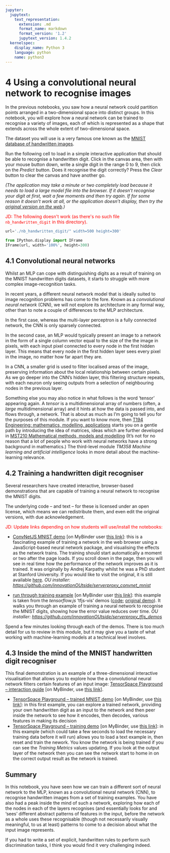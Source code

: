 ```yaml
---
jupyter:
  jupytext:
    text_representation:
      extension: .md
      format_name: markdown
      format_version: '1.2'
      jupytext_version: 1.4.2
  kernelspec:
    display_name: Python 3
    language: python
    name: python3
---
```


# 4 Using a convolutional neural network to recognise images

In the previous notebooks, you saw how a neural network could partition points arranged in a two-dimensional space into distinct groups. In this notebook, you will explore how a neural network can be trained to recognise a variety of images, each of which is represented as a shape that extends across the whole extent of two-dimensional space.

The dataset you will use is a very famous one known as the [MNIST database of handwritten images](http://yann.lecun.com/exdb/mnist/).

Run the following cell to load in a simple interactive application that should be able to recognise a handwritten digit. Click in the canvas area, then with your mouse button down, write a single digit in the range 0 to 9, then click on the *Predict* button. Does it recognise the digit correctly? Press the *Clear* button to clear the canvas and have another go.

*(The application may take a minute or two completely load because it needs to load a large model file into the browser. If it doesn’t recognise your digit at first, wait a few moments and then try again. If for some reason it doesn’t work at all, or the application doesn’t display, then try the [original version on the web](https://bensonruan.com/handwritten-digit-recognition-with-tensorflow-js/).)* 

<font color='red'>JD: The following doesn't work (as there's no such file `nb_handwritten_digit` in this directory).</font>

```python
url='./nb_handwritten_digit/" width=500 height=300'

from IPython.display import IFrame
IFrame(url, width='100%', height=300)
```

## 4.1 Convolutional neural networks

Whilst an MLP can cope with distinguishing digits as a result of training on the MNIST handwritten digits datasets, it starts to struggle with more complex image-recognition tasks.

In recent years, a different neural network model that is ideally suited to image recognition problems has come to the fore. Known as a *convolutional neural network* (CNN), we will not explore its architecture in any formal way, other than to note a couple of differences to the MLP architecture.

In the first case, whereas the multi-layer perceptron is a fully connected network, the CNN is only sparsely connected.

In the second case, an MLP would typically present an image to a network in the form of a single column vector equal to the size of the the image in pixels, with each input pixel connected to every node in the first hidden layer. This means that every node in the first hidden layer sees every pixel in the image, no matter how far apart they are.

In a CNN, a smaller grid is used to filter localised areas of the image, preserving information about the local relationship between certain pixels. As we go deeper into the CNN’s hidden layer, this filtering structure repeats, with each neuron only seeing outputs from a selection of neighbouring nodes in the previous layer.

Something else you may also notice in what follows is the word ‘tensor’ appearing again. A *tensor* is a multidimensional array of numbers (often, a *large* multidimensional array) and it hints at how the data is passed into, and flows through, a network. That is about as much as I’m going to tell you for the purposes of this module. If you want to know more, then [T194 Engineering: mathematics, modelling, applications](http://www.open.ac.uk/courses/modules/t194) starts you on a gentle path by introducing the idea of matrices, ideas which are further developed in [MST210 Mathematical methods, models and modelling](http://www.open.ac.uk/courses/modules/mst210) (It’s not for no reason that a lot of people who work with neural networks have a strong background in mathematics.) The third-level module *TM358 Machine learning and artificial intelligence* looks in more detail about the machine-learning relevance.


## 4.2 Training a handwritten digit recogniser

Several researchers have created interactive, browser-based demonstrations that are capable of training a neural network to recognise the MNIST digits.

The underlying code – and text – for these is licensed under an open license, which means we can redistribute them, and even edit the original versions, with due acknowledgement.

<font color='red'>JD: Update links depending on how students will use/install the notebooks:</font>

- [ConvNetJS MNIST demo](./convnet_mnist/) [on MyBinder user [this link](../../../convnet_mnist/)]: this is a fascinating example of training a network in the web browser using a JavaScript-based neural network package, and visualising the effects as the network trains. The training should start automatically a moment or two after the page loads. If you scroll down in the page, then you will see in real time how the performance of the network improves as it is trained. It was originally by Andrej Karpathy whilst he was a PhD student at Stanford University. If you would like to visit the original, it is still available [here](https://cs.stanford.edu/people/karpathy/convnetjs/demo/mnist.html). *OU installer: https://github.com/innovationOUtside/serverproxy_convnet_mnist*

- [run through training example](./tfjs_mnist/) [on MyBinder user [this link](../../../tfjs_mnist/)]: this example is taken from the *tensorflow.js* ‘tfjs-vis’ demos ([code](https://github.com/tensorflow/tfjs/tree/master/tfjs-vis); [original demo](https://storage.googleapis.com/tfjs-vis/mnist/dist/index.html)). It walks you through an example of training a neural network to recognise the MNIST digits, showing how the error value reduces over time. *OU installer: https://github.com/innovationOUtside/serverproxy_tfjs_demos*

Spend a few minutes looking through each of the demos. There is too much detail for us to review in this module, but it may give you a taste of what working with machine-learning models at a technical level involves.


## 4.3 Inside the mind of the MNIST handwritten digit recogniser

This final demonstration is an example of a three-dimensional interactive visualisation that allows you to explore how the a convolutional neural network filters certain features of an input image: [TensorSpace Playground – interaction guide](./nb_tensorspace_playground/) [on MyBinder, use [this link](../../../nb_tensorspace_playground/)].

- [TensorSpace Playground – trained MNIST demo](./nb_tensorspace_playground/LeNet/) [on MyBinder, use [this link](../../../nb_tensorspace_playground/LeNet/)]: in this first example, you can explore a trained network, providing your own handwritten digit as an input to the network and then peer inside the network to see how it encodes, then decodes, various features in making its decision
- [TensorSpace Playground – training demo](./nb_tensorspace_playground/LeNetTraining/) [on MyBinder, use [this link](../../../nb_tensorspace_playground/LeNetTraining/)]: in this example (which could take a few seconds to load the necessary training data before it will run) allows you to load a text example in, then reset and train the nework. You know the network is being trained if you can see the *Training Metrics* values updating. If you look at the output layer of the network then you can see the network start to home in on the correct output result as the network is trained.


## Summary

In this notebook, you have seen how we can train a different sort of neural network to the MLP, known as a convolutional neural network (CNN), to recognise handwritten images from a set of training examples. You have also had a peak inside the mind of such a network, exploring how each of the nodes in each of the layers recognises (and essentially looks for and ‘sees’ different abstract patterns of features in the input, before the network as a whole uses these recognisable (though not necessarily visually meaningful, to us at least) patterns to come to a decision about what the input image represents.

If you had to write a set of explicit, handwritten rules to perform such discrimination tasks, I think you would find it very challenging indeed.
